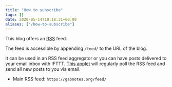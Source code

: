 ```yaml
---
title: "How to subscribe"
tags: []
date: 2020-05-14T10:18:31+00:00
aliases: ["/how-to-subscribe"]
---
```

This blog offers an [RSS](https://en.wikipedia.org/wiki/RSS) feed.

The feed is accessible by appending `/feed/` to the URL of the blog.

It can be used in an RSS feed aggregator or you can have posts delivered to your email inbox with IFTTT. [This applet](https://ifttt.com/applets/147561p-rss-feed-to-email) will regularly poll the RSS feed and send all new posts to you via email.

* Main RSS feed: `https://gabnotes.org/feed/`

